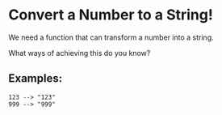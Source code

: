 # Convert a Number to a String!

We need a function that can transform a number into a string.

What ways of achieving this do you know?

## Examples:

```
123 --> "123"
999 --> "999"
```
